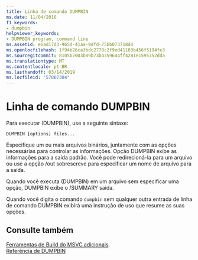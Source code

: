 ```yaml
---
title: Linha de comando DUMPBIN
ms.date: 11/04/2016
f1_keywords:
- dumpbin
helpviewer_keywords:
- DUMPBIN program, command line
ms.assetid: e6ad17d3-965d-41aa-9dfd-75bb073718d4
ms.openlocfilehash: 1f94b26ca3bdc2778c2f9ed41103b456f5194fe3
ms.sourcegitcommit: 8105b7003b89b73b4359644ff4281e1595352dda
ms.translationtype: MT
ms.contentlocale: pt-BR
ms.lasthandoff: 03/14/2019
ms.locfileid: "57807384"
---
```

# <a name="dumpbin-command-line"></a>Linha de comando DUMPBIN

Para executar (DUMPBIN), use a seguinte sintaxe:

```
DUMPBIN [options] files...
```

Especifique um ou mais arquivos binários, juntamente com as opções necessárias para controlar as informações. Opção DUMPBIN exibe as informações para a saída padrão. Você pode redirecioná-la para um arquivo ou use a opção /out sobrescreve para especificar um nome de arquivo para a saída.

Quando você executa (DUMPBIN) em um arquivo sem especificar uma opção, DUMPBIN exibe o /SUMMARY saída.

Quando você digita o comando `dumpbin` sem qualquer outra entrada de linha de comando DUMPBIN exibirá uma instrução de uso que resume as suas opções.

## <a name="see-also"></a>Consulte também

[Ferramentas de Build do MSVC adicionais](c-cpp-build-tools.md)<br/>
[Referência de DUMPBIN](dumpbin-reference.md)
